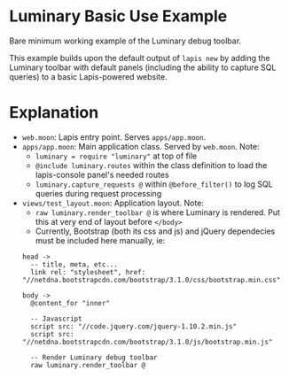 
Luminary Basic Use Example
===

Bare minimum working example of the Luminary debug toolbar.

This example builds upon the default output of `lapis new` by adding the Luminary
toolbar with default panels (including the ability to capture SQL queries) to a 
basic Lapis-powered website. 

Explanation
===

* `web.moon`: Lapis entry point. Serves `apps/app.moon`.
* `apps/app.moon`: Main application class. Served by `web.moon`. Note:
  - `luminary = require "luminary"` at top of file
  - `@include luminary.routes` within the class definition to load the lapis-console panel's needed routes
  - `luminary.capture_requests @` within `@before_filter()` to log SQL queries during request processing
* `views/test_layout.moon`: Application layout. Note:
  - `raw luminary.render_toolbar @` is where Luminary is rendered. Put this at very end of layout before `</body>`
  - Currently, Bootstrap (both its css and js) and jQuery dependecies must be included here manually, ie:
  ```moonscript
  head ->
    -- title, meta, etc...
    link rel: "stylesheet", href: "//netdna.bootstrapcdn.com/bootstrap/3.1.0/css/bootstrap.min.css"

  body ->
    @content_for "inner"

    -- Javascript
    script src: "//code.jquery.com/jquery-1.10.2.min.js"
    script src: "//netdna.bootstrapcdn.com/bootstrap/3.1.0/js/bootstrap.min.js"

    -- Render Luminary debug toolbar
    raw luminary.render_toolbar @
  ```
